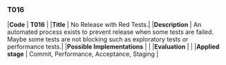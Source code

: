 ### T016

|**Code**           | **T016** |
|**Title**          | No Release with Red Tests.|
|**Description**    | An automated process exists to prevent release when some tests are failed. <br> Maybe some tests are not blocking such as exploratory tests or performance tests.|
|**Possible Implementations** | |
|**Evaluation**     | |
|**Applied stage**  | Commit, Performance, Acceptance, Staging |
